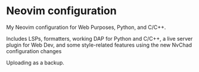 # Neovim configuration
My Neovim configuration for Web Purposes, Python, and C/C++.

Includes LSPs, formatters, working DAP for Python and C/C++, a live server plugin for Web Dev, and some style-related features using the new NvChad configuration changes

Uploading as a backup.
